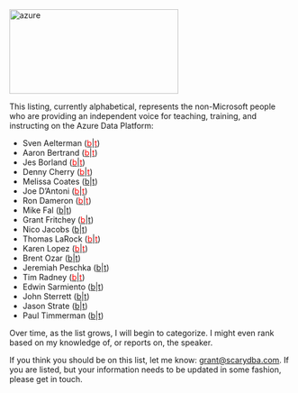 <img class="alignnone size-medium wp-image-3084" src="http://www.scarydba.com/wp-content/uploads/2016/03/azure-300x150.jpg" alt="azure" width="300" height="150" />

This listing, currently alphabetical, represents the non-Microsoft people who are providing an independent voice for teaching, training, and instructing on the Azure Data Platform:

- Sven Aelterman (<a href="https://svenaelterman.wordpress.com"><span style="color: #ff0000;">b</span></a>|<a href="https://twitter.com/SvenAelterman"><span style="color: #ff0000;">t</span></a>)
- Aaron Bertrand (<a href="http://sqlperformance.com/author/abertrand"><span style="color: #ff0000;">b</span></a>|<a href="https://twitter.com/AaronBertrand"><span style="color: #ff0000;">t</span></a>)
- Jes Borland (<a href="http://blogs.lessthandot.com/index.php/author/grrlgeek/"><span style="color: #ff0000;">b</span></a>|<a href="https://twitter.com/grrl_geek"><span style="color: #ff0000;">t</span></a>)
- Denny Cherry (<a href="http://mrdenny.com/"><span style="color: #ff0000;">b</span></a>|<a href="http://www.twitter.com/mrdenny"><span style="color: #ff0000;">t</span></a>)
- Melissa Coates (<a href="http://www.sqlchick.com/">b</a>|<a href="https://twitter.com/SQLChick">t</a>)
- Joe D’Antoni (<a href="https://joeydantoni.com/"><span style="color: #ff0000;">b</span></a>|<a href="https://twitter.com/jdanton"><span style="color: #ff0000;">t</span></a>)
- Ron Dameron (<a href="http://www.ronalddameron.com/"><span style="color: #ff0000;">b</span></a>|<a href="https://twitter.com/RonDBA"><span style="color: #ff0000;">t</span></a>)
- Mike Fal (<a href="http://www.mikefal.net/">b</a>|<a href="https://twitter.com/Mike_Fal">t</a>)
- Grant Fritchey (<a href="http://scarydba.com"><span style="color: #ff0000;">b</span></a>|<a href="http://twitter.com/gfritchey">t</a>)
- Nico Jacobs (<a href="http://www.u2u.be/Blogs">b</a>|<a href="http://twitter.com/SQLWaldorf">t</a>)
- Thomas LaRock (<a href="http://thomaslarock.com/blog/"><span style="color: #ff0000;">b</span></a>|<a href="http://www.twitter.com/sqlrockstar"><span style="color: #ff0000;">t</span></a>)
- Karen Lopez (<a href="http://www.datamodel.com/index.php/category/blog/"><span style="color: #ff0000;">b</span></a>|<a href="https://twitter.com/datachick"><span style="color: #ff0000;">t</span></a>)
- Brent Ozar (<a href="http://brentozar.com">b</a>|<a href="https://twitter.com/brento">t</a>)
- Jeremiah Peschka (<a href="http://facility9.com/">b</a>|<a href="https://twitter.com/peschkaj">t</a>)
- Tim Radney (<a href="http://timradney.com/"><span style="color: #ff0000;">b</span></a>|<a href="https://twitter.com/tradney"><span style="color: #ff0000;">t</span></a>)
- Edwin Sarmiento (<a href="http://www.edwinmsarmiento.com/">b</a>|<a href="https://twitter.com/EdwinMSarmiento">t</a>)
- John Sterrett (<a href="http://johnsterrett.com/">b</a>|<a href="https://twitter.com/johnsterrett">t</a>)
- Jason Strate (<a href="http://www.jasonstrate.com/">b</a>|<a href="https://twitter.com/stratesql">t</a>)
- Paul Timmerman (<a href="http://blogs.lessthandot.com/index.php/author/mndba/">b</a>|<a href="https://twitter.com/mnDBA">t</a>)

Over time, as the list grows, I will begin to categorize. I might even rank based on my knowledge of, or reports on, the speaker.

If you think you should be on this list, let me know: grant@scarydba.com. If you are listed, but your information needs to be updated in some fashion, please get in touch.
